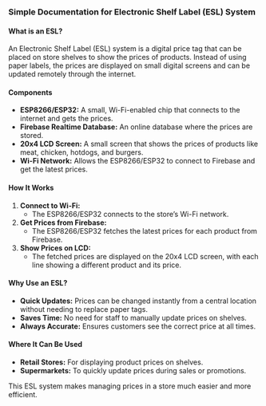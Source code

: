### **Simple Documentation for Electronic Shelf Label (ESL) System**

#### **What is an ESL?**

An Electronic Shelf Label (ESL) system is a digital price tag that can be placed on store shelves to show the prices of products. Instead of using paper labels, the prices are displayed on small digital screens and can be updated remotely through the internet.

#### **Components**

* **ESP8266/ESP32:** A small, Wi-Fi-enabled chip that connects to the internet and gets the prices.  
* **Firebase Realtime Database:** An online database where the prices are stored.  
* **20x4 LCD Screen:** A small screen that shows the prices of products like meat, chicken, hotdogs, and burgers.  
* **Wi-Fi Network:** Allows the ESP8266/ESP32 to connect to Firebase and get the latest prices.

#### **How It Works**

1. **Connect to Wi-Fi:**  
   * The ESP8266/ESP32 connects to the store’s Wi-Fi network.  
2. **Get Prices from Firebase:**  
   * The ESP8266/ESP32 fetches the latest prices for each product from Firebase.  
3. **Show Prices on LCD:**  
   * The fetched prices are displayed on the 20x4 LCD screen, with each line showing a different product and its price.

#### **Why Use an ESL?**

* **Quick Updates:** Prices can be changed instantly from a central location without needing to replace paper tags.  
* **Saves Time:** No need for staff to manually update prices on shelves.  
* **Always Accurate:** Ensures customers see the correct price at all times.

#### **Where It Can Be Used**

* **Retail Stores:** For displaying product prices on shelves.  
* **Supermarkets:** To quickly update prices during sales or promotions.

This ESL system makes managing prices in a store much easier and more efficient.

